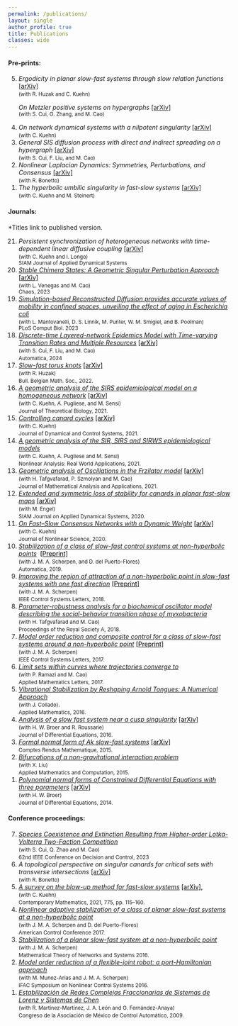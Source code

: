 ```yaml
---
permalink: /publications/
layout: single
author_profile: true
title: Publications
classes: wide
---
```


#### Pre-prints:

<ol reversed="">

<li>
  <em>Ergodicity in planar slow-fast systems through slow relation functions </em> <span><a href="https://arxiv.org/abs/2402.16511" target="_blank" rel="noopener noreferrer">[arXiv]</a></span><br>
  <small>(with R. Huzak and C. Kuehn) </small>
  </li> 
  
  <em>On Metzler positive systems on hypergraphs </em> <span><a href="https://arxiv.org/abs/2401.03652" target="_blank" rel="noopener noreferrer">[arXiv]</a></span><br>
  <small>(with S. Cui, G. Zhang, and M. Cao) </small>
  </li> 

  <li>
  <em>On network dynamical systems with a nilpotent singularity</em> <span><a href="https://arxiv.org/abs/2310.08947" target="_blank" rel="noopener noreferrer">[arXiv]</a></span> <br>
  <small>(with C. Kuehn) </small>
  </li>
  
  <li>
  <em>General SIS diffusion process with direct and indirect spreading on a hypergraph </em> <span><a href="https://arxiv.org/abs/2306.00619" target="_blank" rel="noopener noreferrer">[arXiv]</a></span> <br>
  <small>(with S. Cui, F. Liu, and M. Cao) </small>
  </li> 

  


  <li>
  <em>Nonlinear Laplacian Dynamics: Symmetries, Perturbations, and Consensus
  </em> <span><a href="https://arxiv.org/abs/2206.04442" target="_blank" rel="noopener noreferrer">[arXiv]</a></span> <br>
  <small>(with R. Bonetto) </small>
  </li>  

  

  <li>
  <em>The hyperbolic umbilic singularity in fast-slow systems</em> <span><a href="https://arxiv.org/abs/2202.01662" target="_blank" rel="noopener noreferrer">[arXiv]</a></span> <br>
  <small>(with C. Kuehn and M. Steinert) </small>
  </li>


</ol>


#### Journals:

*Titles link to published version.

<ol reversed="">

<li>
  <em>Persistent synchronization of heterogeneous networks with time-dependent linear diffusive coupling</em>
    <span><a href="http://arxiv.org/abs/2305.05747" target="_blank" rel="noopener noreferrer">[arXiv]</a></span><br>
  <small>(with C. Kuehn and I. Longo) <br>
  SIAM Journal of Applied Dynamical Systems
  </small>
  </li>  

<li>
  <a href="https://pubs.aip.org/aip/cha/article-abstract/33/11/113123/2921784/Stable-chimera-states-A-geometric-singular?redirectedFrom=fulltext" target="_blank" rel="noopener noreferrer"><em>Stable Chimera States: A Geometric Singular Perturbation Approach
  </em></a> 
  <span><a href="https://arxiv.org/abs/2301.07071" target="_blank" rel="noopener noreferrer" style="font-size:14px;color:#000000;">[arXiv]</a></span> <br>
  <small>(with L. Venegas and M. Cao) <br>
  Chaos, 2023
  </small>
  </li>  

<li>
<a href="https://pubmed.ncbi.nlm.nih.gov/37695774/" target="_blank" rel="noopener noreferrer"><em> Simulation-based Reconstructed Diffusion provides accurate values of mobility in confined spaces, unveiling the effect of aging in Escherichia coli</em></a> 
 <br>
<small>(with L. Mantovanelli, D. S. Linnik, M. Punter, W. M. Smigiel, and B. Poolman) <br>
PLoS Comput Biol. 2023 
</small>
</li>  
  
   <li>
  <a href="https://www.sciencedirect.com/science/article/pii/S0005109823004673" target="_blank" rel="noopener noreferrer"><em>Discrete-time Layered-network Epidemics Model with Time-varying Transition Rates and Multiple Resources</em></a> 
     <span><a href="https://arxiv.org/abs/2206.07425" target="_blank" rel="noopener noreferrer" style="font-size:14px;color:#000000;">[arXiv]</a></span> <br>
  <small>(with S. Cui, F. Liu, and M. Cao) </small><br>
     <small> Automatica, 2024 </small>
  </li> 

<li>  
  <a href="https://projecteuclid.org/journals/bulletin-of-the-belgian-mathematical-society-simon-stevin/volume-29/issue-3/Slow-fast-torus-knots/10.36045/j.bbms.220208.short" target="_blank" rel="noopener noreferrer"><em> Slow-fast torus knots</em></a> 
  <span><a href="http://arxiv.org/abs/2103.05989" target="_blank" rel="noopener noreferrer" style="font-size:14px;color:#000000;">[arXiv]</a></span> <br>
<small>(with R. Huzak) </small>
<br>
<small>Bull. Belgian Math. Soc., 2022.</small>
</li>
  
  
<li>
<a href="https://link.springer.com/article/10.1007%2Fs00285-021-01664-5" target="_blank" rel="noopener noreferrer"><em> A geometric analysis of the SIRS epidemiological model on a homogeneous network</em></a>
<span> <a href="https://arxiv.org/abs/2011.02169" target="_blank" rel="noopener noreferrer" style="font-size:14px;color:#000000;">[arXiv]</a></span><br>
<small>(with C. Kuehn, A. Pugliese, and M. Sensi) </small><br>
<small>Journal of Theoretical Biology, 2021.</small>
</li>

<li>
<a href="https://link.springer.com/article/10.1007/s10883-021-09553-2" target="_blank" rel="noopener noreferrer"><em>Controlling canard cycles</em></a>
<span><a href="https://arxiv.org/abs/1911.11861" style="font-size:14px;color:#000000;">[arXiv]</a></span><br>
<small>(with C. Kuehn) </small><br>
<small>Journal of Dynamical and Control Systems, 2021.</small>
</li>

<li>
<a href="https://www.sciencedirect.com/science/article/pii/S1468121820301383?via%3Dihub" target="_blank" rel="noopener noreferrer"><em>A geometric analysis of the SIR, SIRS and SIRWS epidemiological models</em></a> <br>
<small>(with C. Kuehn,  A. Pugliese and M. Sensi)</small><br>
<small>Nonlinear Analysis: Real World Applications, 2021.</small>
</li>

<li>
<a href="https://www.sciencedirect.com/science/article/pii/S0022247X2030888X" target="_blank" rel="noopener noreferrer"><em>Geometric analysis of Oscillations in the Frzilator model</em></a> <span><a href="https://arxiv.org/abs/1912.00659" style="font-size:14px;color:#000000;">[arXiv]</a></span><br>
<small>(with H. Tafgvafarad, P. Szmolyan and M. Cao)</small><br>
<small>Journal of Mathematical Analysis and Applications, 2021.</small>
</li>

<li>
<a href="https://epubs.siam.org/doi/abs/10.1137/20M1313611" target="_blank" rel="noopener noreferrer"><em>Extended and symmetric loss of stability for canards in planar fast-slow maps</em></a> <span><a href="https://arxiv.org/abs/1912.10286" target="_blank" rel="noopener noreferrer" style="font-size:14px;color:#000000;">[arXiv]</a></span><br>
<small>(with M. Engel)</small><br>
<small> SIAM Journal on Applied Dynamical Systems, 2020.</small>
</li>

<li>
<a href="https://link.springer.com/article/10.1007/s00332-020-09634-9" target="_blank" rel="noopener noreferrer">
<em>On Fast–Slow Consensus Networks with a Dynamic Weight</em></a> <span><a href="https://arxiv.org/abs/1904.02690" target="_blank" rel="noopener noreferrer" style="font-size:14px;color:#000000;">[arXiv]</a></span> <br>
<small>(with C. Kuehn)</small><br>
<small>Journal of Nonlinear Science, 2020.</small>
</li>

<li>
<a href="https://doi.org/10.1016/j.automatica.2018.10.008" target="_blank" rel="noopener noreferrer">
<em>Stabilization of a class of slow-fast control systems at non-hyperbolic points</em></a>&nbsp;
<a title="stabilization-class-slow-2" href="https://hildejkcom.files.wordpress.com/2018/05/stabilization-class-slow-2.pdf" target="_blank" rel="noopener noreferrer" style="font-size:14px;color:#000000;">[Preprint]</a><br>
<small>(with J. M. A. Scherpen, and D. del Puerto-Flores)</small><br>
<small>Automatica, 2019.</small>
</li>

<li>
<em><a title="improving-region-attraction-2" href="https://ieeexplore.ieee.org/document/8353454/" target="_blank" rel="noopener noreferrer">Improving the region of attraction of a non-hyperbolic point in slow-fast systems with one fast direction</a> </em>
<a title="improving-region-attraction-2" href="https://hildejkcom.files.wordpress.com/2018/05/improving-region-attraction-2.pdf" target="_blank" rel="noopener noreferrer" style="font-size:14px;color:#000000;">[Preprint]</a><br>
<small>(with J. M. A. Scherpen)</small><br>
<small>IEEE Control Systems Letters, 2018.</small>
</li>

<li>
<em><a href="http://rspa.royalsocietypublishing.org/content/474/2209/20170499" target="_blank" rel="noopener noreferrer">Parameter-robustness analysis for a biochemical oscillator model describing the social-behavior transition phase of myxobacteria</a></em><br>
<small>(with H. Tafgvafarad and M. Cao)</small><br>
<small>Proceedings of the Royal Society A, 2018.</small>
</li>

<li>
<em><a href="https://ieeexplore.ieee.org/document/7926328/" target="_blank" rel="noopener noreferrer">Model order reduction and composite control for a class of slow-fast systems around a non-hyperbolic point</a></em> <a title="LCSYS2703983" href="https://hildejkcom.files.wordpress.com/2018/05/lcsys2703983.pdf" target="_blank" rel="noopener noreferrer" style="font-size:14px;color:#000000;">[Preprint]</a><br>
<small>(with J. M. A. Scherpen)</small><br>
<small>IEEE Control Systems Letters, 2017.</small>
</li>

<li>
<em><a href="https://www.sciencedirect.com/science/article/pii/S0893965917300083" target="_blank" rel="noopener noreferrer">Limit sets within curves where trajectories converge to</a></em><br>
<small>(with P. Ramazi and M. Cao)</small><br>
<small>Applied Mathematics Letters, 2017.</small>
</li>

<li>
<em><a href="http://file.scirp.org/pdf/AM_2016102814120178.pdf" target="_blank" rel="noopener noreferrer">Vibrational Stabilization by Reshaping Arnold Tongues: A Numerical Approach</a></em>
<br><small>(with J. Collado)</small>.<br>
<small>Applied Mathematics, 2016.</small>
</li>

<li>
<em><a href="https://www.sciencedirect.com/science/article/pii/S0022039615005884" target="_blank" rel="noopener noreferrer">Analysis of a slow fast system near a cusp singularity</a></em> <a href="https://arxiv.org/abs/1506.08679" target="_blank" rel="noopener noreferrer" style="font-size:14px;color:#000000;">[arXiv]</a><br>
<small>(with H. W. Broer and R. Roussarie)</small><br>
<small>Journal of Differential Equations, 2016.</small>
</li>

<li>
<em><a href="https://www.sciencedirect.com/science/article/pii/S1631073X15001739"  target="_blank" rel="noopener noreferrer">Formal normal form of Ak slow-fast systems</a></em>&nbsp;<a href="https://arxiv.org/abs/1504.00122" target="_blank" rel="noopener noreferrer" style="font-size:14px;color:#000000;">[arXiv]</a><br>
<small>Comptes Rendus Mathematique, 2015.</small>
</li>

<li>
<em><a href="https://www.sciencedirect.com/science/article/abs/pii/S0096300314015987" target="_blank" rel="noopener noreferrer">Bifurcations of a non-gravitational interaction problem</a></em><br>
<small>(with X. Liu)</small><br>
<small>Applied Mathematics and Computation, 2015.</small>
</li>

<li>
<em><a href="https://www.sciencedirect.com/science/article/pii/S0022039614001739" target="_blank" rel="noopener noreferrer">Polynomial normal forms of Constrained Differential Equations with three parameters</a></em> <a href="https://arxiv.org/abs/1401.3932" style="font-size:14px;color:#000000;">[arXiv]</a><br>
<small>(with H. W. Broer)</small><br>
<small>Journal of Differential Equations, 2014.</small>
</li>

</ol>



#### Conference proceedings:

<ol reversed>

  <li>
  <span><a rel="noopener noreferrer" href="https://ieeexplore.ieee.org/document/10384227" target="_blank"><em>Species Coexistence and Extinction Resulting from Higher-order Lotka-Volterra Two-Faction Competition
  </em></a></span> <br>
  <small>(with S. Cui, Q. Zhao and M. Cao) </small><br>
  <small> 62nd IEEE Conference on Decision and Control, 2023 </small>
  </li>  
  
  <li>
  <em>A topological perspective on singular canards for critical sets with transverse intersections
  </em> <span><a href="https://arxiv.org/abs/2304.10822" target="_blank" rel="noopener noreferrer">[arXiv]</a></span> <br>
  <small>(with R. Bonetto) </small>
  </li>  
  
  <li>
<span><a rel="noopener noreferrer" href="https://www.ams.org/books/conm/775/" target="_blank"><em>A survey on the blow-up method for fast-slow systems</em></a></span> <span style="color:#ff0000;"><span><a href="http://arxiv.org/abs/1901.01402" target="_blank" rel="noopener noreferrer" style="font-size:14px;color:#000000;">[arXiv]</a><span style="color:#000000;">,<br></span></span></span>
<small>(with C. Kuehn)</small>
<br><small>Contemporary Mathematics, 2021, 775, pp. 115–160.</small>
</li>
  
<li><a title="NonLinear2017" rel="noopener noreferrer" href="https://pure.rug.nl/ws/portalfiles/portal/50534300/07963319.pdf" target="_blank"><em>Nonlinear adaptive stabilization of a class of planar slow-fast systems at a non-hyperbolic point</em></a><br>
<small>(with J. M. A. Scherpen and D. del Puerto-Flores)</small><br><small>American Control Conference 2017.</small></li>
  
<li><a rel="noopener noreferrer" href="https://www.rug.nl/research/portal/files/35515263/0036.pdf" target="_blank"><em>Stabilization of a planar slow-fast system at a non-hyperbolic point</em></a><br>
<small>(with J. M. A. Scherpen)</small><br><small>Mathematical Theory of Networks and Systems 2016.</small></li>
  
<li><a href="https://www.sciencedirect.com/science/article/pii/S2405896316318493"><em>Model order reduction of a flexible-joint robot: a port-Hamiltonian approach</em></a><strong><br></strong>
<small>(with M. Munoz-Arias and J. M. A. Scherpen)</small><br><small>IFAC Symposium on Nonlinear Control Systems 2016.</small></li>
  
<li><em><a href="https://www.researchgate.net/publication/259693995_Estabilizacion_de_redes_complejas_fraccionarias_de_sistemas_de_Lorenz_modificados_y_sistemas_de_Chen?channel=doi&linkId=0f31752d5c1ba09be7000000&showFulltext=true" target="_blank" rel="noreferrer noopener">Estabilización de Redes Complejas Fraccionarias de Sistemas de Lorenz y Sistemas de Chen</a></em><strong><br></strong>
<small>(with R. Martínez-Martínez, J. A. León and G. Fernández-Anaya)</small><br><small>Congreso de la Asociación de México de Control Automático, 2009.</small></li></ol>


